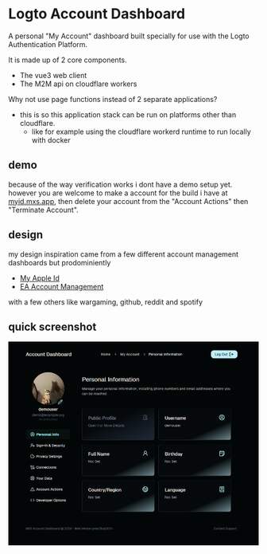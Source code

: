 # Logto Account Dashboard

A personal "My Account" dashboard built specially for use with the Logto Authentication Platform.

It is made up of 2 core components.  
- The vue3 web client
- The M2M api on cloudflare workers

Why not use page functions instead of 2 separate applications?
- this is so this application stack can be run on platforms other than cloudflare. 
  - like for example using the cloudflare workerd runtime to run locally with docker

## demo
because of the way verification works i dont have a demo setup yet.  
however you are welcome to make a account for the build i have at [myid.mxs.app](https://myid.mxs.app), then delete your account from the "Account Actions" then "Terminate Account".

## design
my design inspiration came from a few different account management dashboards but prodominiently
- [My Apple Id](https://appleid.apple.com/)
- [EA Account Management](https://myaccount.ea.com/cp-ui/aboutme/index)

with a few others like wargaming, github, reddit and spotify

## quick screenshot
![img.png](.github/images/img.png)
